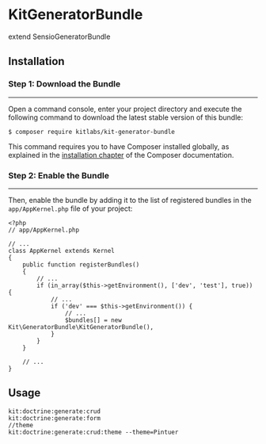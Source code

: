 # KitGeneratorBundle
extend SensioGeneratorBundle


## Installation
 
### Step 1: Download the Bundle
---------------------------
 
Open a command console, enter your project directory and execute the
following command to download the latest stable version of this bundle:
 
	
	$ composer require kitlabs/kit-generator-bundle

 
This command requires you to have Composer installed globally, as explained
in the [installation chapter](https://getcomposer.org/doc/00-intro.md)
of the Composer documentation.
 
### Step 2: Enable the Bundle
---------------------------
 
Then, enable the bundle by adding it to the list of registered bundles
in the `app/AppKernel.php` file of your project:

	<?php
	// app/AppKernel.php
	 
	// ...
	class AppKernel extends Kernel
	{
	    public function registerBundles()
	    {
	        // ...
	        if (in_array($this->getEnvironment(), ['dev', 'test'], true)) {
	    	    // ...
	            if ('dev' === $this->getEnvironment()) {
			        // ...
		            $bundles[] = new Kit\GeneratorBundle\KitGeneratorBundle(),
			    }
	 	    }
	    }
	 
	    // ...
	}

## Usage

	kit:doctrine:generate:crud
	kit:doctrine:generate:form
	//theme
	kit:doctrine:generate:crud:theme --theme=Pintuer
